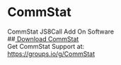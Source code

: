 # CommStat
CommStat JS8Call Add On Software<br>
##<a href="https://github.com/W5DMH/CommStat/raw/main/SetupCommStat-1.0.msi"> Download CommStat</a> <br> 
Get CommStat Support at: <br>
https://groups.io/g/CommStat
